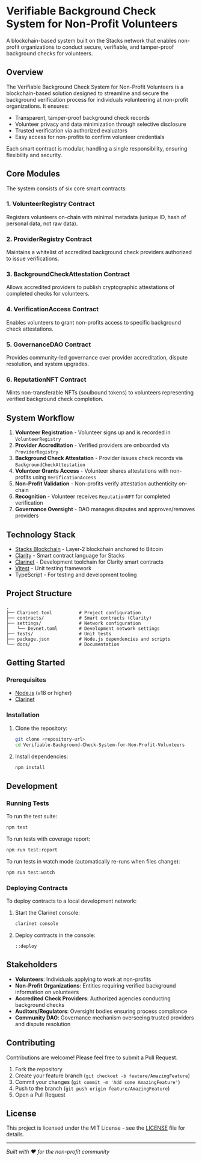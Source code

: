 # Verifiable Background Check System for Non-Profit Volunteers

A blockchain-based system built on the Stacks network that enables non-profit organizations to conduct secure, verifiable, and tamper-proof background checks for volunteers.


## Overview

The Verifiable Background Check System for Non-Profit Volunteers is a blockchain-based solution designed to streamline and secure the background verification process for individuals volunteering at non-profit organizations. It ensures:

- Transparent, tamper-proof background check records
- Volunteer privacy and data minimization through selective disclosure
- Trusted verification via authorized evaluators
- Easy access for non-profits to confirm volunteer credentials

Each smart contract is modular, handling a single responsibility, ensuring flexibility and security.

## Core Modules

The system consists of six core smart contracts:

### 1. VolunteerRegistry Contract
Registers volunteers on-chain with minimal metadata (unique ID, hash of personal data, not raw data).

### 2. ProviderRegistry Contract
Maintains a whitelist of accredited background check providers authorized to issue verifications.

### 3. BackgroundCheckAttestation Contract
Allows accredited providers to publish cryptographic attestations of completed checks for volunteers.

### 4. VerificationAccess Contract
Enables volunteers to grant non-profits access to specific background check attestations.

### 5. GovernanceDAO Contract
Provides community-led governance over provider accreditation, dispute resolution, and system upgrades.

### 6. ReputationNFT Contract
Mints non-transferable NFTs (soulbound tokens) to volunteers representing verified background check completion.

## System Workflow

1. **Volunteer Registration** - Volunteer signs up and is recorded in `VolunteerRegistry`
2. **Provider Accreditation** - Verified providers are onboarded via `ProviderRegistry`
3. **Background Check Attestation** - Provider issues check records via `BackgroundCheckAttestation`
4. **Volunteer Grants Access** - Volunteer shares attestations with non-profits using `VerificationAccess`
5. **Non-Profit Validation** - Non-profits verify attestation authenticity on-chain
6. **Recognition** - Volunteer receives `ReputationNFT` for completed verification
7. **Governance Oversight** - DAO manages disputes and approves/removes providers

## Technology Stack

- [Stacks Blockchain](https://www.stacks.co/) - Layer-2 blockchain anchored to Bitcoin
- [Clarity](https://clarity-lang.org/) - Smart contract language for Stacks
- [Clarinet](https://github.com/hirosystems/clarinet) - Development toolchain for Clarity smart contracts
- [Vitest](https://vitest.dev/) - Unit testing framework
- TypeScript - For testing and development tooling

## Project Structure

```
.
├── Clarinet.toml          # Project configuration
├── contracts/             # Smart contracts (Clarity)
├── settings/              # Network configuration
│   └── Devnet.toml        # Development network settings
├── tests/                 # Unit tests
├── package.json           # Node.js dependencies and scripts
└── docs/                  # Documentation
```

## Getting Started

### Prerequisites

- [Node.js](https://nodejs.org/) (v18 or higher)
- [Clarinet](https://github.com/hirosystems/clarinet#installation)

### Installation

1. Clone the repository:
   ```bash
   git clone <repository-url>
   cd Verifiable-Background-Check-System-for-Non-Profit-Volunteers
   ```

2. Install dependencies:
   ```bash
   npm install
   ```

## Development

### Running Tests

To run the test suite:

```bash
npm test
```

To run tests with coverage report:

```bash
npm run test:report
```

To run tests in watch mode (automatically re-runs when files change):

```bash
npm run test:watch
```

### Deploying Contracts

To deploy contracts to a local development network:

1. Start the Clarinet console:
   ```bash
   clarinet console
   ```

2. Deploy contracts in the console:
   ```clarity
   ::deploy
   ```

## Stakeholders

- **Volunteers**: Individuals applying to work at non-profits
- **Non-Profit Organizations**: Entities requiring verified background information on volunteers
- **Accredited Check Providers**: Authorized agencies conducting background checks
- **Auditors/Regulators**: Oversight bodies ensuring process compliance
- **Community DAO**: Governance mechanism overseeing trusted providers and dispute resolution

## Contributing

Contributions are welcome! Please feel free to submit a Pull Request.

1. Fork the repository
2. Create your feature branch (`git checkout -b feature/AmazingFeature`)
3. Commit your changes (`git commit -m 'Add some AmazingFeature'`)
4. Push to the branch (`git push origin feature/AmazingFeature`)
5. Open a Pull Request

## License

This project is licensed under the MIT License - see the [LICENSE](LICENSE) file for details.

---

*Built with ❤️ for the non-profit community*